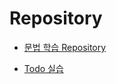 # Repository

- [문법 학습 Repository](https://github.com/seolys/typescript-study)

- [Todo 실습](https://github.com/seolys/typescript-todo)
